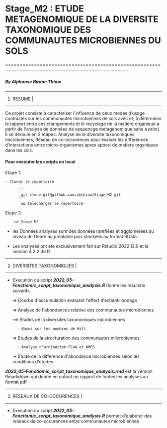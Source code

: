 # Stage_M2 : ETUDE METAGENOMIQUE DE LA DIVERSITE TAXONOMIQUE DES COMMUNAUTES MICROBIENNES DU SOLS
=================================================================================================

##### By Alphonse Birane Thiaw




------------
 1) RESUME |
------------

Ce projet consiste à caractériser l’influence de deux modes d’usage contrastés sur les communautés microbiennes de sols avec et, à déterminer le
rapport entre ces changements et le recyclage de la matière organique a partir de l'analyse de données de sequencge metagenomique sans a priori.
Il se deroule en 2 etapes: Analyse de la diversite taxonomiques microbiennes, Reseau de co-occurences pour évaluer les différences d’interactions entre
micro-organismes apres apport de matiere orgsniques dans les sols.

#### Pour executer les scripts en local 

Etape 1:

    - Cloner le repertoire 
    
          ```
           git clone git@github.com:abthiaw/Stage_M2.git
          ```
           ou télècharger le repertoire
 
 Etape 2: 
 
        cd Stage_M2

- les Données analyses sont des données rarefiées et agglomerées au niveau du Genre au prealable puis stockées au format RData.

- Les analyses ont ete exclusivement fait sur Rstudio 2022.12.0 et la version 4.2.2 de R

----------------------------
2) DIVERSITES TAXONOMIQUES |
----------------------------

 - Execution du script ***2022_05-Fonctiomic_script_taxonomique_analysis.R*** donne les resultats suivants
 
     => Courbe d'accumulation evaluant l'effort d'echantillonnage
     
     => Analyse de l'abondances relative des communautes microbiennes
     
     ==> Etudes de la diversites taxonomiques microbiennes
     
         - Bases sur les nombres de Hill
         
     => Etudes de la structuration des communautes miicrobiennes
     
         - Analyse d'ordination PCoA et NMDS
         
     => Etude de la difference d'abondance microbiennes selon les conditions d'etudes
  
 ***2022_05-Fonctiomic_script_taxonomique_analysis.rmd*** est la version Rmarkdown qui donne en output un rapport de toutes les analyses au format pdf
     
         

------------------------------
2) RESEAUX DE CO-OCCURENCES  |
------------------------------

- Execution du script ***2022_05-Fonctiomic_script_taxonomique_analysis.R*** permet d'elaborer des reseaux de co-occurences entre communautes microbiennes
